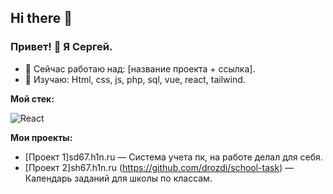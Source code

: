 ## Hi there 👋

<!--
**drozdi/drozdi** is a ✨ _special_ ✨ repository because its `README.md` (this file) appears on your GitHub profile.

Here are some ideas to get you started:

- 🔭 I’m currently working on ...
- 🌱 I’m currently learning ...
- 👯 I’m looking to collaborate on ...
- 🤔 I’m looking for help with ...
- 💬 Ask me about ...
- 📫 How to reach me: ...
- 😄 Pronouns: ...
- ⚡ Fun fact: ...
-->


### Привет! 👋 Я Сергей.

- 🔭 Сейчас работаю над: [название проекта + ссылка].
- 🌱 Изучаю: Html, css, js, php, sql, vue, react, tailwind.

**Мой стек:**
<div>
  <img src="https://img.shields.io/badge/React-61DAFB?logo=react&logoColor=black" alt="React">
</div>

**Мои проекты:**
- [Проект 1]sd67.h1n.ru — Система учета пк, на работе делал для себя.
- [Проект 2]sh67.h1n.ru (https://github.com/drozdi/school-task) — Календарь заданий для школы по классам.